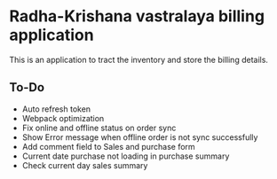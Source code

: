 # Radha-Krishana vastralaya billing application

This is an application to tract the inventory and store the billing details.

## To-Do

- Auto refresh token
- Webpack optimization
- Fix online and offline status on order sync
- Show Error message when offline order is not sync successfully
- Add comment field to Sales and purchase form
- Current date purchase not loading in purchase summary
- Check current day sales summary
